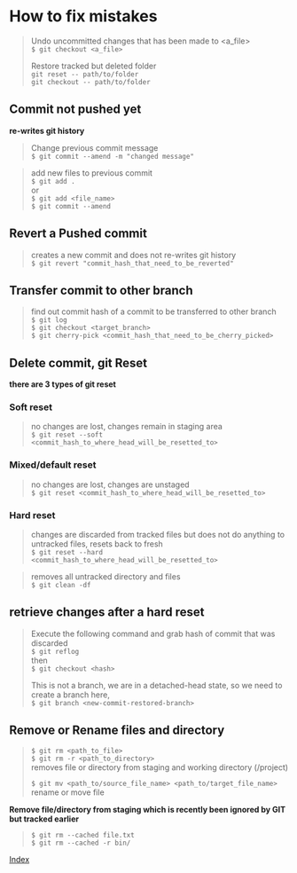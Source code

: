 # How to fix mistakes


> Undo uncommitted changes that has been made to <a_file>  
> `$ git checkout <a_file>`  
> 
> Restore tracked but deleted folder  
> `git reset -- path/to/folder`  
> `git checkout -- path/to/folder`   

## Commit not pushed yet

**re-writes git history**

>Change previous commit message  
> `$ git commit --amend -m "changed message"`  

>add new files to previous commit  
> `$ git add .`  
> or  
>`$ git add <file_name>`  
> `$ git commit --amend`

## Revert a Pushed commit
> creates a new commit and does not re-writes git history  
> `$ git revert "commit_hash_that_need_to_be_reverted"`  

## Transfer commit to other branch

> find out commit hash of a commit to be transferred to other branch  
> `$ git log`  
> `$ git checkout <target_branch>`  
> `$ git cherry-pick <commit_hash_that_need_to_be_cherry_picked>`  

## Delete commit, git Reset

**there are 3 types of git reset**  

### Soft reset

> no changes are lost, changes remain in staging area  
> `$ git reset --soft <commit_hash_to_where_head_will_be_resetted_to>`  

### Mixed/default reset

> no changes are lost, changes are unstaged  
> `$ git reset <commit_hash_to_where_head_will_be_resetted_to>`  

### Hard reset

> changes are discarded from tracked files but does not do anything to untracked files, resets back to fresh  
> `$ git reset --hard <commit_hash_to_where_head_will_be_resetted_to>`  

>removes all untracked directory and files  
> `$ git clean -df`  

## retrieve changes after a hard reset

> Execute the following command and grab hash of commit that was discarded  
> `$ git reflog`  
> then  
> `$ git checkout <hash>`  
>
> This is not a branch, we are in a detached-head state, so we need to create a branch here,  
> `$ git branch <new-commit-restored-branch>`  

## Remove or Rename files and directory  
> `$ git rm <path_to_file>`  
> `$ git rm -r <path_to_directory>`  
> removes file or directory from staging and working directory (/project)  
> 
> `$ git mv <path_to/source_file_name> <path_to/target_file_name>`  
> rename or move file  

**Remove file/directory from staging which is recently been ignored by GIT but tracked earlier**
>`$ git rm --cached file.txt`  
>`$ git rm --cached -r bin/`  

[Index][index]

[index]: ../index.md
